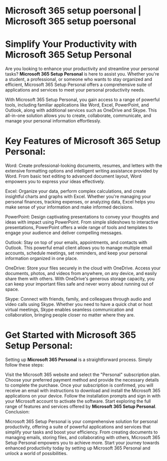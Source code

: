 # Microsoft 365 setup poersonal | Microsoft 365 setup poersonal

# Simplify Your Productivity with Microsoft 365 Setup Personal

Are you looking to enhance your productivity and streamline your personal tasks? **Microsoft 365 Setup Personal** is here to assist you. Whether you're a student, a professional, or someone who wants to stay organized and efficient, Microsoft 365 Setup Personal offers a comprehensive suite of applications and services to meet your personal productivity needs.

With Microsoft 365 Setup Personal, you gain access to a range of powerful tools, including familiar applications like Word, Excel, PowerPoint, and Outlook, along with additional services such as OneDrive and Skype. This all-in-one solution allows you to create, collaborate, communicate, and manage your personal information effortlessly.

# Key Features of Microsoft 365 Setup Personal:

Word: Create professional-looking documents, resumes, and letters with the extensive formatting options and intelligent writing assistance provided by Word. From basic text editing to advanced document layout, Word empowers you to express your ideas effectively.

Excel: Organize your data, perform complex calculations, and create insightful charts and graphs with Excel. Whether you're managing your personal finances, tracking expenses, or analyzing data, Excel helps you make sense of your information and make informed decisions.

PowerPoint: Design captivating presentations to convey your thoughts and ideas with impact using PowerPoint. From simple slideshows to interactive presentations, PowerPoint offers a wide range of tools and templates to engage your audience and deliver compelling messages.

Outlook: Stay on top of your emails, appointments, and contacts with Outlook. This powerful email client allows you to manage multiple email accounts, schedule meetings, set reminders, and keep your personal information organized in one place.

OneDrive: Store your files securely in the cloud with OneDrive. Access your documents, photos, and videos from anywhere, on any device, and easily share them with others. With OneDrive's generous storage capacity, you can keep your important files safe and never worry about running out of space.

Skype: Connect with friends, family, and colleagues through audio and video calls using Skype. Whether you need to have a quick chat or host virtual meetings, Skype enables seamless communication and collaboration, bringing people closer no matter where they are.

# Get Started with Microsoft 365 Setup Personal:

Setting up **Microsoft 365 Personal** is a straightforward process. Simply follow these steps:

Visit the Microsoft 365 website and select the "Personal" subscription plan.
Choose your preferred payment method and provide the necessary details to complete the purchase.
Once your subscription is confirmed, you will receive an email with instructions to download and install the Microsoft 365 applications on your device.
Follow the installation prompts and sign in with your Microsoft account to activate the software.
Start exploring the full range of features and services offered by **Microsoft 365 Setup Personal**.
Conclusion:

Microsoft 365 Setup Personal is your comprehensive solution for personal productivity, offering a suite of powerful applications and services that simplify your tasks and boost your efficiency. From creating documents to managing emails, storing files, and collaborating with others, Microsoft 365 Setup Personal empowers you to achieve more. Start your journey towards enhanced productivity today by setting up Microsoft 365 Personal and unlock a world of possibilities.
